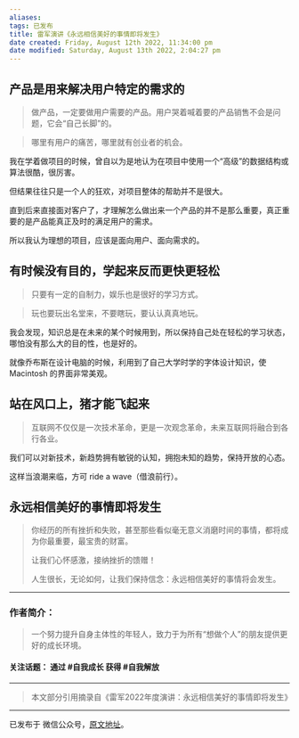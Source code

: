```yaml
---
aliases: 
tags: 已发布
title: 雷军演讲《永远相信美好的事情即将发生》
date created: Friday, August 12th 2022, 11:34:00 pm
date modified: Saturday, August 13th 2022, 2:04:27 pm
---
```


## 产品是用来解决用户特定的需求的

> 做产品，一定要做用户需要的产品。用户哭着喊着要的产品销售不会是问题，它会“自己长脚”的。

> 哪里有用户的痛苦，哪里就有创业者的机会。

我在学着做项目的时候，曾自以为是地认为在项目中使用一个“高级”的数据结构或算法很酷，很厉害。

但结果往往只是一个人的狂欢，对项目整体的帮助并不是很大。

直到后来直接面对客户了，才理解怎么做出来一个产品的并不是那么重要，真正重要的是产品能真正及时的满足用户的需求。

所以我认为理想的项目，应该是面向用户、面向需求的。

## 有时候没有目的，学起来反而更快更轻松

> 只要有一定的自制力，娱乐也是很好的学习方式。

> 玩也要玩出名堂来，不要瞎玩，要认认真真地玩。

我会发现，知识总是在未来的某个时候用到，所以保持自己处在轻松的学习状态，哪怕没有那么大的目的性，也是好的。

就像乔布斯在设计电脑的时候，利用到了自己大学时学的字体设计知识，使 Macintosh 的界面非常美观。

## 站在风口上，猪才能飞起来

> 互联网不仅仅是一次技术革命，更是一次观念革命，未来互联网将融合到各行各业。

我们可以对新技术，新趋势拥有敏锐的认知，拥抱未知的趋势，保持开放的心态。

这样当浪潮来临，方可 ride a wave（借浪前行）。

## 永远相信美好的事情即将发生

> 你经历的所有挫折和失败，甚至那些看似毫无意义消磨时间的事情，都将成为你最重要，最宝贵的财富。
> 
> 让我们心怀感激，接纳挫折的馈赠！
> 
> 人生很长，无论如何，让我们保持信念：永远相信美好的事情将会发生。

---

### 作者简介：

> 一个努力提升自身主体性的年轻人，致力于为所有“想做个人”的朋友提供更好的成长环境。

#### 关注话题： 通过 #自我成长 获得 #自我解放 

---
> 本文部分引用摘录自《雷军2022年度演讲：永远相信美好的事情即将发生》


---
已发布于 微信公众号，[原文地址](https://mp.weixin.qq.com/s?__biz=Mzg5MTg0MzQ4OQ==&mid=2247483655&idx=1&sn=8f3d2362f642e90e959e7eac8392fe46&chksm=cfc667c9f8b1eedf1f65688e322ca6092593ae72af3172186873a2cac7a044b823a5f83614a6&token=228879940&lang=zh_CN#rd)。